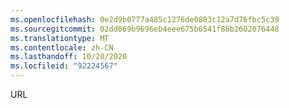 ```yaml
---
ms.openlocfilehash: 0e2d9b0777a485c1276de0803c12a7d76fbc5c39
ms.sourcegitcommit: 02dd069b9696eb4eee675b6541f86b2602076448
ms.translationtype: MT
ms.contentlocale: zh-CN
ms.lasthandoff: 10/20/2020
ms.locfileid: "92224567"
---
```

URL